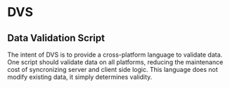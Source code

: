 # DVS
## Data Validation Script
The intent of DVS is to provide a cross-platform language to validate data.
One script should validate data on all platforms, reducing the maintenance cost of syncronizing server and client side logic.
This language does not modify existing data, it simply determines validity.
